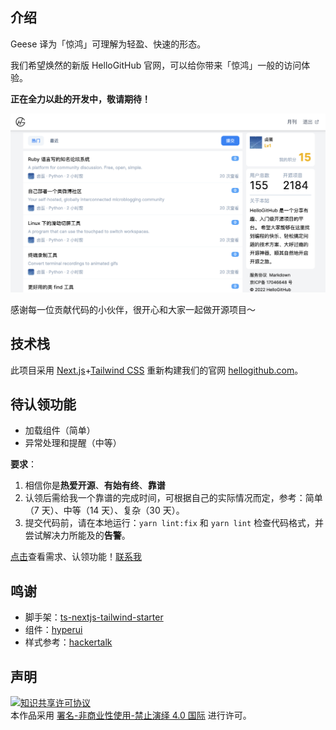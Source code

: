## 介绍

Geese 译为「惊鸿」可理解为轻盈、快速的形态。

我们希望焕然的新版 HelloGitHub 官网，可以给你带来「惊鸿」一般的访问体验。

**正在全力以赴的开发中，敬请期待！**

![](docs/img/2022-07-05.png)

感谢每一位贡献代码的小伙伴，很开心和大家一起做开源项目～

## 技术栈

此项目采用 [Next.js](https://nextjs.org/)+[Tailwind CSS](https://tailwindcss.com/) 重新构建我们的官网 [hellogithub.com](https://hellogithub.com)。

## 待认领功能

- 加载组件（简单）
- 异常处理和提醒（中等）

**要求**：
1. 相信你是**热爱开源**、**有始有终**、**靠谱**
2. 认领后需给我一个靠谱的完成时间，可根据自己的实际情况而定，参考：简单（7 天）、中等（14 天）、复杂（30 天）。
3. 提交代码前，请在本地运行：`yarn lint:fix` 和 `yarn lint` 检查代码格式，并尝试解决力所能及的**告警**。

[点击](https://github.com/orgs/HelloGitHub-Team/projects/1/views/1)查看需求、认领功能！<a href="mailto:595666367@qq.com">联系我</a>

## 鸣谢

- 脚手架：[ts-nextjs-tailwind-starter](https://github.com/theodorusclarence/ts-nextjs-tailwind-starter)
- 组件：[hyperui](https://github.com/markmead/hyperui)
- 样式参考：[hackertalk](https://hackertalk.net/)

## 声明

<a rel="license" href="https://creativecommons.org/licenses/by-nc-nd/4.0/deed.zh"><img alt="知识共享许可协议" style="border-width: 0" src="https://licensebuttons.net/l/by-nc-nd/4.0/88x31.png"></a><br>本作品采用 <a rel="license" href="https://creativecommons.org/licenses/by-nc-nd/4.0/deed.zh">署名-非商业性使用-禁止演绎 4.0 国际</a> 进行许可。
